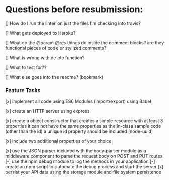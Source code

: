 # Questions before resubmission:

[]  How do I run the linter on just the files I'm checking into travis?

[]  What gets deployed to Heroku?

[]  What do the @param @res things do inside the comment blocks?  are they functional pieces of code or stylized comments?

[]  What is wrong with delete function?

[]  What to test for??

[]  What else goes into the readme?  (bookmark)



### Feature Tasks

[x] implement all code using ES6 Modules (import/export) using Babel

[x] create an HTTP server using express

[x]  create a object constructor that creates a simple resource with at least 3 properties
it can not have the same properties as the in-class sample code (other than the id)
a unique id property should be included (node-uuid)

[x]  include two additional properties of your choice

[x] use the JSON parser included with the body-parser module as a middleware component to parse the request body on POST and PUT routes
[-] use the npm debug module to log the methods in your application
[-] create an npm script to automate the debug process and start the server
[x] persist your API data using the storage module and file system persistence